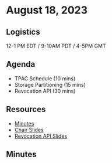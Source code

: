 # August 18, 2023

## Logistics

12-1 PM EDT / 9-10AM PDT / 4-5PM GMT

## Agenda

* TPAC Schedule (10 mins)
* Storage Partitioning (15 mins)
* Revocation API (30 mins)

## Resources

* [Minutes]()
* [Chair Slides]()
* [Revocation API Slides](https://drive.google.com/file/d/1RYe22ZPdPvAAM5unby6wJH3aYi43Ewm9/view?usp=drive_link)

## Minutes
